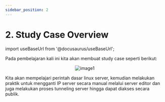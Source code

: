 ```yaml
---
sidebar_position: 2
---
```


# 2. Study Case Overview
import useBaseUrl from '@docusaurus/useBaseUrl';

Pada pembelajaran kali ini kita akan membuat study case seperti berikut:

<center>
<img alt="image1" src={useBaseUrl('img/docs/vm32.png')} />
</center>

Kita akan mempelajari perintah dasar linux server, kemudian melakukan praktik untuk mengganti IP server secara manual melalui server editor dan juga melakukan proses tunneling server hingga dapat diakses secara publik.
